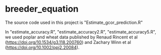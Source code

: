 # breeder_equation


The source code used in this project is "Estimate_gcor_prediction.R"

In "estimate_accuracy.R", "estimate_accuracy2.R", "estimate_accuracy5.R", we used poplar and wheat data published by Renaud Rincent et al (https://doi.org/10.1534/g3.118.200760) and Zachary Winn et al (https://doi.org/10.1002/ppj2.20084). 